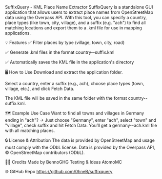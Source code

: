SuffixQuery - KML Place Name Extractor
SuffixQuery is a standalone GUI application that allows users to extract place names from OpenStreetMap data using the Overpass API. With this tool, you can specify a country, place types (like town, city, village), and a suffix (e.g. "ach") to find all matching locations and export them to a .kml file for use in mapping applications.

💡 Features
✅ Filter places by type (village, town, city, road)

✅ Generate .kml files in the format country--suffix.kml

✅ Automatically saves the KML file in the application's directory

🖥️ How to Use
Download and extract the application folder.

Select a country, enter a suffix (e.g., ach), choose place types (town, village, etc.), and click Fetch Data.

The KML file will be saved in the same folder with the format country--suffix.kml.

🗺️ Example Use Case
Want to find all towns and villages in Germany ending in "ach"?
→ Just choose "Germany", enter "ach", select "town" and "village", check suffix and hit Fetch Data.
You’ll get a germany--ach.kml file with all matching places.

🔒 License & Attribution
The data is provided by OpenStreetMap and usage must comply with the ODbL license.
Data is provided by the Overpass API, © OpenStreetMap contributors (ODbL).

🧑‍💻 Credits
Made by BennoGHG
Testing & Ideas AtomoMC

🌐 GitHub Repo
https://github.com/0hneB/suffixquery

